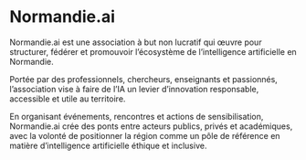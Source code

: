 # Normandie.ai
Normandie.ai est une association à but non lucratif qui œuvre pour structurer, fédérer et promouvoir l’écosystème de l’intelligence artificielle en Normandie.

Portée par des professionnels, chercheurs, enseignants et passionnés, l’association vise à faire de l’IA un levier d’innovation responsable, accessible et utile au territoire.

En organisant événements, rencontres et actions de sensibilisation, Normandie.ai crée des ponts entre acteurs publics, privés et académiques, avec la volonté de positionner la région comme un pôle de référence en matière d’intelligence artificielle éthique et inclusive.
